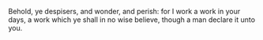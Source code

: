 Behold, ye despisers, and wonder, and perish: for I work a work in your days, a work which ye shall in no wise believe, though a man declare it unto you.
